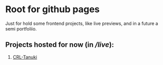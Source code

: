 # Root for github pages

Just for hold some frontend projects, like live previews, and in a future a semi portfoliio.

## Projects hosted for now (in _/live_):

1. [CRL-Tanuki](https://github.com/Rockspringa/CRL-Tanuki)
